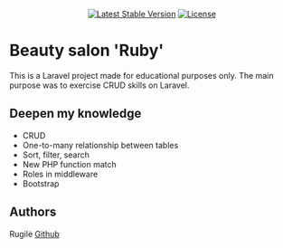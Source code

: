 <p align="center">
<a href="https://packagist.org/packages/laravel/framework"><img src="https://img.shields.io/packagist/v/laravel/framework" alt="Latest Stable Version"></a>
<a href="https://packagist.org/packages/laravel/framework"><img src="https://img.shields.io/packagist/l/laravel/framework" alt="License"></a>
</p>

# Beauty salon 'Ruby'

This is a Laravel project made for educational purposes only. The main purpose was to exercise CRUD skills on Laravel.

## Deepen my knowledge

- CRUD
- One-to-many relationship between tables
- Sort, filter, search
- New PHP function match
- Roles in middleware
- Bootstrap

## Authors

Rugilė [Github](https://github.com/kauste)